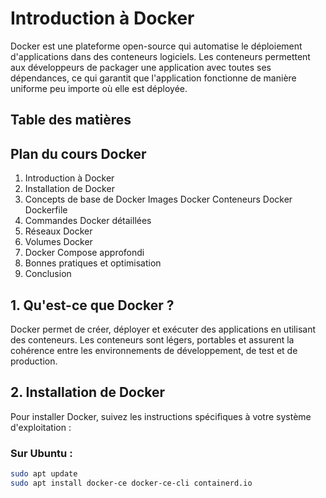 # Introduction à Docker

Docker est une plateforme open-source qui automatise le déploiement d'applications dans des conteneurs logiciels. Les conteneurs permettent aux développeurs de packager une application avec toutes ses dépendances, ce qui garantit que l'application fonctionne de manière uniforme peu importe où elle est déployée.

## Table des matières

## Plan du cours Docker
1. Introduction à Docker
2. Installation de Docker
3. Concepts de base de Docker
    Images Docker
    Conteneurs Docker
    Dockerfile
4. Commandes Docker détaillées
5. Réseaux Docker
6. Volumes Docker
7. Docker Compose approfondi
8. Bonnes pratiques et optimisation
9. Conclusion

## 1. Qu'est-ce que Docker ?

Docker permet de créer, déployer et exécuter des applications en utilisant des conteneurs. Les conteneurs sont légers, portables et assurent la cohérence entre les environnements de développement, de test et de production.

## 2. Installation de Docker

Pour installer Docker, suivez les instructions spécifiques à votre système d'exploitation :

### Sur Ubuntu :
```bash
sudo apt update
sudo apt install docker-ce docker-ce-cli containerd.io
